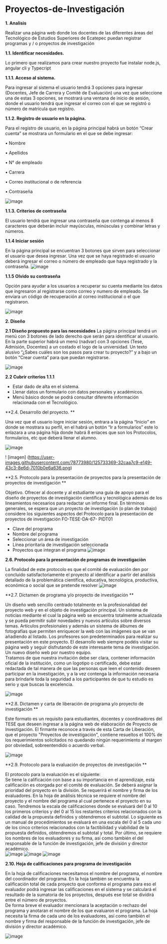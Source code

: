 # Proyectos-de-Investigación
**1. Analisis**

Realizar una página web donde los docentes de las diferentes áreas del Tecnológico de Estudios Superiores de Ecatepec puedan registrar programas y / o proyectos de investigación

**1.1.	Identificar necesidades.**

Lo primero que realizamos para crear nuestro proyecto fue instalar node.js, angular cli y Typecript

**1.1.1.	Acceso al sistema.**

Para ingresar al sistema el usuario tendrá 3 opciones para ingresar (Docentes, Jefe de Carrera y Comité de Evaluación) una vez que seleccione una de estas 3 opciones, se mostrará una ventana de inicio de sesión, donde el usuario tendrá que ingresar el correo con el que se registró o número de matrícula que registro.

**1.1.2.	Registro de usuario en la página.**

Para el registro de usuario, en la página principal habrá un botón “Crear cuenta” se mostrara un formulario en el que se debe ingresar: 

•	Nombre

•	Apellidos

•	N° de empleado

•	Carrera

•	Correo institucional o de referencia 

•	Contraseña


![image](https://user-images.githubusercontent.com/78773980/125728811-0b116f32-acd4-4030-bba2-5d485cbf6808.png)


**1.1.3.	Criterios de contraseña**

El usuario tendrá que ingresar una contraseña que contenga al menos 8 caracteres que deberán incluir mayúsculas, minúsculas y combinar letras y números.

**1.1.4 Iniciar sesión**

En la página principal se encuentran 3 botones que sirven para seleccionar el usuario que desea ingresar. Una vez que se haya registrado el usuario deberá ingresar el correo o número de empleado que haya registrado y la contraseña.
![image](https://user-images.githubusercontent.com/78773980/125728849-77d28ce1-2474-4ab0-92b4-33855e06bc23.png)

**1.1.5 Olvido su contraseña**

Opción para ayudar a los usuarios a recuperar su cuenta mediante los datos que ingresaron al registrarse como correo y numero de empleado. Se enviara un código de recuperación al            correo institucional o el que registraron. 

![image](https://user-images.githubusercontent.com/78773980/127408483-c73176ac-5ac0-408c-b8ca-e474e3ce1631.png)


**2. Diseño**

**2.1 Diseño propuesto para las necesidades**
La página principal tendrá un menú con 3 botones de lado derecho que serán para identificar al usuario. 
En la parte superior habrá un menú (nadvar) con 3 opciones (Tese, Admisión, Docentes) a un costado el logo de la universidad.
Un texto alusivo “¿Sabes cuáles son los pasos para crear tu proyecto?” y a bajo un botón “Crear cuenta” para que puedan registrarse.
 
![image](https://user-images.githubusercontent.com/78773980/127406473-48a7964a-3da0-4c52-a3c6-a58d092f98cb.png)



**2.2 Cubrir criterios 1.1.1**
-	Estar dado de alta en el sistema.
-	Llenar datos un formulario con datos personales y académicos.
-	Menú básico donde se podrá consultar diferente información relacionada con el Tecnológico.

**2.4. Desarrollo del proyecto. **

Una vez que el usuario logre iniciar sesión, entrara a la página “Inicio” en donde se mostrara su perfil, en el habrá un botón “Ir a formularios” este lo enlazara a una página hija donde habrá  8 enlaces que son los Protocolos, formularios, etc que deberá llenar el alumno.

![image](https://user-images.githubusercontent.com/78773980/125733396-5ecc93be-664e-4c35-aa61-45fa5550640b.png)

! [imagen] (https://user-images.githubusercontent.com/78773980/125733369-32caa7c9-e149-43c3-8e6d-7010b0e6a636.png)

**2.5. Protocolo para la presentación de proyectos para la presentación de proyectos de investigación **

Objetivo. Ofrecer al docente y al estudiante una guía de apoyo para el diseño de proyectos de investigación científica y tecnológica además de los lineamientos necesarios para redactar un informe final. 
En términos generales, se espera que un proyecto de investigación (o plan de trabajo) considere los siguientes aspectos del Protocolo para la presentación de proyectos de investigación FO-TESE-DA-67- PIDT01 
-	Clave del programa  
-	Nombre del programa  
-	Seleccionar un área de investigación  
-	Línea prioritaria de investigación seleccionada 
-	Proyectos que integran el programa 
 ![image](https://user-images.githubusercontent.com/78773980/125733545-6860e049-4f49-4b6e-b9cf-3583cc70ab96.png)

**2.6. Protocolo para la presentación de programas de investigaciòn**

La finalidad de este protocolo es que el comité de evaluación den por concluido satisfactoriamente el proyecto al identificar a partir del análisis detallado de la problemática científica, educativa, tecnológica, productiva, económica o social que se pretende resolver 
![image](https://user-images.githubusercontent.com/78773980/125733622-b83f1f11-5505-409c-9a57-ac8a83dee14c.png)

**2.7. Dictamen de programa y/o proyecto de investigación **

Un diseño web sencillo centrado totalmente en la profesionalidad del proyecto web y en el objeto de investigación principal. Un sistema de noticias mediante el cual la página web se encuentra totalmente actualizada y se pueda permitir subir novedades y nuevos artículos sobre diversos temas. Artículos profesionales y además un sistema de álbumes de fotografías que permiten enriquecer la web con las imágenes que se van añadiendo al listado. Los profesores son predeterminados para realizar su presentación en este proyecto. 
El desarrollo web siempre podéis visitar su página web y seguir disfrutando de este interesante tema de investigación. Un nuevo diseño web por nuestro equipo.  
Tratamos de que nuestra invitación debe ser clara, contener información oficial de la institución, como un logotipo o certificado, debe estar redactada de tal manera de que las personas que leen el contenido deseen participar en la investigación, y a la vez contenga la información necesaria para brindarle toda la seguridad a los participantes de que tu estudio es serio y que buscas la excelencia.  

![image](https://user-images.githubusercontent.com/78773980/125733832-3bfb0f13-da0f-4e68-ba7b-490444e99545.png)


**2.8. Dictamen y carta de liberación de programa y/o proyecto de investigación **

Este formato es un requisito para estudiantes, docentes y coordinadores del 
TESE que deseen ingresar a la página web de elaboración de Proyecto de Investigación. 
El firmante reconoce a través de esta Carta de Liberación, que el proyecto "Proyectos de investigación", contiene resueltos el 100% de los requerimientos solicitados no quedando ningún requerimiento al margen por obviedad, sobreentendido o acuerdo verbal. 

![image](https://user-images.githubusercontent.com/78773980/125734181-812a7fc3-f495-4e24-a405-9fb636f9f257.png)

**2.9. Protocolo para la evaluación de proyectos de investigación **

El protocolo para la evaluación es el siguiente:  
Se tiene la calificación con base a su importancia en el aprendizaje, esta calificación es otorgada por el comité de evaluación. Se deberá asignar la prioridad del proyecto en la división. Se requerirá el nombre y firma de los evaluadores. 
En la hoja de análisis técnica se requiere el nombre del proyecto y el nombre del programa al cual pertenece el proyecto en su caso. Tendremos la escala de calificaciones donde se evaluará del 0 al 10 los primeros criterios y del 0 al 15 los restantes criterios relacionados con la calidad de la propuesta definidos y obtendremos el subtotal. Lo siguiente es un manual de procedimientos se evaluará en una escala del 0 al 5 cada uno de los cinco criterios relacionados con la factibilidad y viabilidad de la propuesta definidos, obtendremos el subtotal y total. Por último, se requiere los nombres de los evaluadores y su firma, así como también el del responsable de la función de investigación, jefe de división y director académico.  
![image](https://user-images.githubusercontent.com/78773980/125734283-a0d729cb-9a2f-410f-944f-eaac8f8d6df2.png)
![image](https://user-images.githubusercontent.com/78773980/125734310-e6432cc2-e161-40f4-906e-da83dadd3ac4.png)
![image](https://user-images.githubusercontent.com/78773980/125734331-e7a6b670-97a0-4cdf-878f-5cb66a02107f.png)

**2.10. 	Hoja de calificaciones para programa de investigación**

En la hoja de calificaciones necesitamos el nombre del programa, el nombre del coordinador del programa. En la hoja también se encuentra la calificación total de cada proyecto que conforma el programa para eso el evaluador podrá ingresar las calificaciones en el sistema y se calculará el resultado de la sumatoria de los proyectos, después ese total se dividirá entre el número de proyectos.   
De forma breve el evaluador mencionara la aceptación o rechazo del programa y anotaran el nombre de los que evaluaron el programa. La hoja necesita la firma de cada uno de los evaluadores, así como también el nombre y firma del responsable de la función de investigación, jefe de división y director académico.  


![image](https://user-images.githubusercontent.com/78773980/127406571-c0016a12-4760-4ed6-9874-c4a494aee4a6.png)






